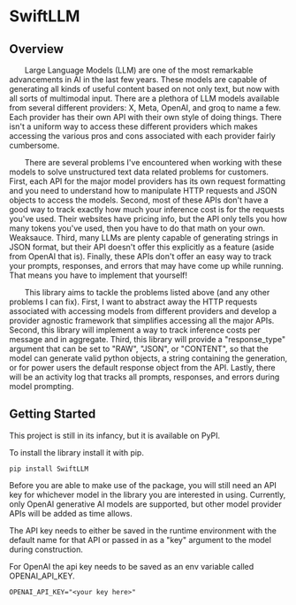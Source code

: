 # SwiftLLM

## Overview

&emsp;&emsp;Large Language Models (LLM) are one of the most remarkable advancements in AI in the last few years. These models are capable of generating all kinds of useful content based on not only text, but now with all sorts of multimodal input. There are a plethora of LLM models available from several different providers: X, Meta, OpenAI, and groq to name a few. Each provider has their own API with their own style of doing things. There isn't a uniform way to access these different providers which makes accessing the various pros and cons associated with each provider fairly cumbersome.

&emsp;&emsp;There are several problems I've encountered when working with these models to solve unstructured text data related problems for customers. First, each API for the major model providers has its own request formatting and you need to understand how to manipulate HTTP requests and JSON objects to access the models. Second, most of these APIs don't have a good way to track exactly how much your inference cost is for the requests you've used. Their websites have pricing info, but the API only tells you how many tokens you've used, then you have to do that math on your own. Weaksauce. Third, many LLMs are plenty capable of generating strings in JSON format, but their API doesn't offer this explicitly as a feature (aside from OpenAI that is). Finally, these APIs don't offer an easy way to track your prompts, responses, and errors that may have come up while running. That means you have to implement that yourself!

&emsp;&emsp;This library aims to tackle the problems listed above (and any other problems I can fix). First, I want to abstract away the HTTP requests associated with accessing models from different providers and develop a provider agnostic framework that simplifies accessing all the major APIs. Second, this library will implement a way to track inference costs per message and in aggregate. Third, this library will provide a "response_type" argument that can be set to "RAW", "JSON", or "CONTENT", so that the model can generate valid python objects, a string containing the generation, or for power users the default response object from the API. Lastly, there will be an activity log that tracks all prompts, responses, and errors during model prompting. 

## Getting Started

This project is still in its infancy, but it is available on PyPI.


To install the library install it with pip.

<code>pip install SwiftLLM</code>

Before you are able to make use of the package, you will still need an API key for whichever model in the library you are interested in using. Currently, only OpenAI generative AI models are supported, but other model provider APIs will be added as time allows.

The API key needs to either be saved in the runtime environment with the default name for that API or passed in as a "key" argument to the model during construction.

For OpenAI the api key needs to be saved as an env variable called OPENAI_API_KEY.

```.env
OPENAI_API_KEY="<your key here>"
```